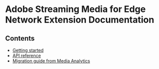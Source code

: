 # Adobe Streaming Media for Edge Network Extension Documentation

## Contents
- [Getting started](getting-started.md)
- [API reference](api-reference.md)
- [Migration guide from Media Analytics](migration-guide.md)
